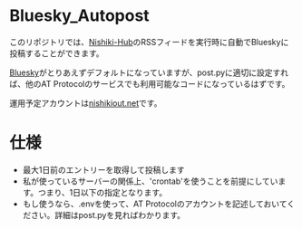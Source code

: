 # Bluesky_Autopost

このリポジトリでは、[Nishiki-Hub](https://nishikiout.net)のRSSフィードを実行時に自動でBlueskyに投稿することができます。

[Bluesky](https://bsky.app/)がとりあえずデフォルトになっていますが、post.pyに適切に設定すれば、他のAT Protocolのサービスでも利用可能なコードになっているはずです。

運用予定アカウントは[nishikiout.net](https://bsky.app/profile/nishikiout.net)です。

# 仕様

* 最大1日前のエントリーを取得して投稿します
* 私が使っているサーバーの関係上、'crontab'を使うことを前提にしています。つまり、1日以下の指定となります。
* もし使うなら、.envを使って、AT Protocolのアカウントを記述しておいてください。詳細はpost.pyを見ればわかります。
